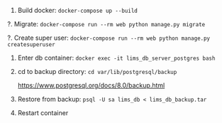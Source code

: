 1. Build docker: `docker-compose up --build`

?. Migrate: `docker-compose run --rm web python manage.py migrate`

?. Create super user: `docker-compose run --rm web python manage.py createsuperuser`

1. Enter db container: `docker exec -it lims_db_server_postgres bash`

1. cd to backup directory: `cd var/lib/postgresql/backup`

    https://www.postgresql.org/docs/8.0/backup.html

1. Restore from backup: `psql -U sa lims_db < lims_db_backup.tar`

1. Restart container
